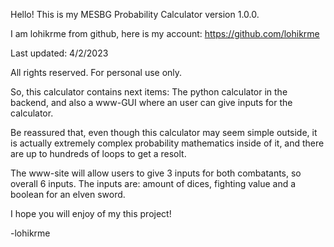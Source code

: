 Hello! This is my MESBG Probability Calculator version 1.0.0.

I am lohikrme from github, here is my account: https://github.com/lohikrme

Last updated: 4/2/2023

All rights reserved. For personal use only.

So, this calculator contains next items: The python calculator in the backend,
and also a www-GUI where an user can give inputs for the calculator.

Be reassured that, even though this calculator may seem simple outside, it is actually extremely
complex probability mathematics inside of it, and there are up to hundreds of loops to get a resolt.

The www-site will allow users to give 3 inputs for both combatants, so overall 6 inputs.
The inputs are: amount of dices, fighting value and a boolean for an elven sword.

I hope you will enjoy of my this project!

-lohikrme
